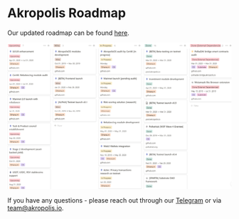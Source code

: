 # Akropolis Roadmap

Our updated roadmap сan be found [here](https://www.notion.so/576a82c59fe74b9d9a9df5a7f47cc11d). 

<img src="/images/whitepaper/roadmap.png" alt="drawing" />

If you have any questions - please reach out through our [Telegram](t.me/akropolis_official) or via [team@akropolis.io](mailto:team@akropolis.io).